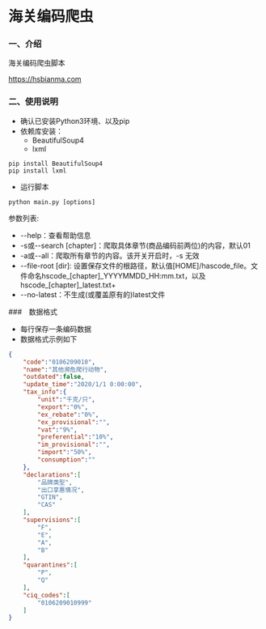 # 海关编码爬虫

### 一、介绍

海关编码爬虫脚本

https://hsbianma.com


### 二、使用说明

+ 确认已安装Python3环境、以及pip
+ 依赖库安装：
  + BeautifulSoup4
  + lxml

```shell
pip install BeautifulSoup4
pip install lxml
```
+ 运行脚本
```shell
python main.py [options]
```
参数列表:

+ --help：查看帮助信息
+ -s或--search \[chapter\]：爬取具体章节(商品编码前两位)的内容，默认01
+ -a或--all：爬取所有章节的内容。该开关开启时，-s 无效
+ --file-root \[dir\]: 设置保存文件的根路径，默认值\[HOME]/hascode_file。文件命名hscode_\[chapter]\_YYYYMMDD_HH:mm.txt，以及hscode_\[chapter]_latest.txt+
+ --no-latest：不生成(或覆盖原有的)latest文件

###　数据格式

+ 每行保存一条编码数据
+ 数据格式示例如下

```json
{   
    "code":"0106209010", 
    "name":"其他濒危爬行动物",
    "outdated":false,
    "update_time":"2020/1/1 0:00:00",
    "tax_info":{
        "unit":"千克/只",
        "export":"0%",
        "ex_rebate":"0%",
        "ex_provisional":"",
        "vat":"9%",
        "preferential":"10%",
        "im_provisional":"",
        "import":"50%",
        "consumption":""
    },
    "declarations":[
        "品牌类型",
        "出口享惠情况",
        "GTIN",
        "CAS"
    ],
    "supervisions":[
        "F",
        "E",
        "A",
        "B"
    ],
    "quarantines":[
        "P",
        "Q"
    ],
    "ciq_codes":[
        "0106209010999"
    ]
}
```